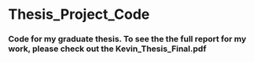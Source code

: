 # Thesis_Project_Code
 ### Code for my graduate thesis. To see the the full report for my work, please check out the Kevin_Thesis_Final.pdf
